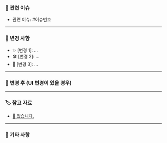 ### 🔗 **관련 이슈**
- 관련 이슈: #이슈번호

---

### 📝 **변경 사항**
<!-- 변경 사항을 간결하게 설명해주세요. -->
- ✨ [변경 1]: …
- 🛠 [변경 2]: …
- 🚀 [변경 3]: …

---

### 📸 **변경 후 (UI 변경이 있을 경우)**

---


### 🏷 **참고 자료**
<!-- 관련된 문서, 링크가 있다면 첨부해주세요. -->
- [🔗 없습니다.](링크)

---

### 👀 기타 사항
<!-- 추가적으로 남기고 싶은 말이 있다면 작성해주세요. -->
